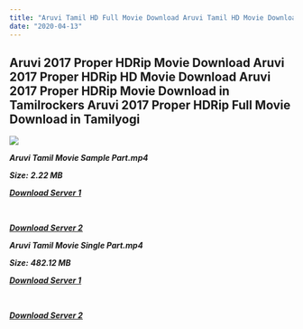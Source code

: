 ```yaml
---
title: "Aruvi Tamil HD Full Movie Download Aruvi Tamil HD Movie Download"
date: "2020-04-13"
---
```


## Aruvi 2017 Proper HDRip Movie Download Aruvi 2017 Proper HDRip HD Movie Download Aruvi 2017 Proper HDRip Movie Download in Tamilrockers Aruvi 2017 Proper HDRip Full Movie Download in Tamilyogi

![](https://images.moviebuff.com/31e8b8e2-02db-4169-8524-fac0eba0a384?w=1000)

**_Aruvi Tamil Movie Sample Part.mp4_**

**_Size:_** **_2.22 MB_**  

**_[Download Server 1](http://p1.wetransfer.vip/files/Tamil{2fcca7f3eb37873f37db349ec051a8a2ca8665ef95d92bbb099fe2eda7827782}202017{2fcca7f3eb37873f37db349ec051a8a2ca8665ef95d92bbb099fe2eda7827782}20Movies/Aruvi/Aruvi{2fcca7f3eb37873f37db349ec051a8a2ca8665ef95d92bbb099fe2eda7827782}20(2017){2fcca7f3eb37873f37db349ec051a8a2ca8665ef95d92bbb099fe2eda7827782}20Proper{2fcca7f3eb37873f37db349ec051a8a2ca8665ef95d92bbb099fe2eda7827782}20HDRip/Aruvi{2fcca7f3eb37873f37db349ec051a8a2ca8665ef95d92bbb099fe2eda7827782}20(2017){2fcca7f3eb37873f37db349ec051a8a2ca8665ef95d92bbb099fe2eda7827782}20Sample{2fcca7f3eb37873f37db349ec051a8a2ca8665ef95d92bbb099fe2eda7827782}20(640x360).mp4)_**

**_[  
](http://p1.wetransfer.vip/files/Tamil{2fcca7f3eb37873f37db349ec051a8a2ca8665ef95d92bbb099fe2eda7827782}202017{2fcca7f3eb37873f37db349ec051a8a2ca8665ef95d92bbb099fe2eda7827782}20Movies/Aruvi/Aruvi{2fcca7f3eb37873f37db349ec051a8a2ca8665ef95d92bbb099fe2eda7827782}20(2017){2fcca7f3eb37873f37db349ec051a8a2ca8665ef95d92bbb099fe2eda7827782}20Proper{2fcca7f3eb37873f37db349ec051a8a2ca8665ef95d92bbb099fe2eda7827782}20HDRip/Aruvi{2fcca7f3eb37873f37db349ec051a8a2ca8665ef95d92bbb099fe2eda7827782}20(2017){2fcca7f3eb37873f37db349ec051a8a2ca8665ef95d92bbb099fe2eda7827782}20Sample{2fcca7f3eb37873f37db349ec051a8a2ca8665ef95d92bbb099fe2eda7827782}20(640x360).mp4)_**

**_[Download Server 2](http://p1.wetransfer.vip/files/Tamil{2fcca7f3eb37873f37db349ec051a8a2ca8665ef95d92bbb099fe2eda7827782}202017{2fcca7f3eb37873f37db349ec051a8a2ca8665ef95d92bbb099fe2eda7827782}20Movies/Aruvi/Aruvi{2fcca7f3eb37873f37db349ec051a8a2ca8665ef95d92bbb099fe2eda7827782}20(2017){2fcca7f3eb37873f37db349ec051a8a2ca8665ef95d92bbb099fe2eda7827782}20Proper{2fcca7f3eb37873f37db349ec051a8a2ca8665ef95d92bbb099fe2eda7827782}20HDRip/Aruvi{2fcca7f3eb37873f37db349ec051a8a2ca8665ef95d92bbb099fe2eda7827782}20(2017){2fcca7f3eb37873f37db349ec051a8a2ca8665ef95d92bbb099fe2eda7827782}20Sample{2fcca7f3eb37873f37db349ec051a8a2ca8665ef95d92bbb099fe2eda7827782}20(640x360).mp4)_**

**_Aruvi Tamil Movie Single Part.mp4_**

**_Size:_** **_482.12 MB_**

**_[Download Server 1](http://p1.wetransfer.vip/files/Tamil{2fcca7f3eb37873f37db349ec051a8a2ca8665ef95d92bbb099fe2eda7827782}202017{2fcca7f3eb37873f37db349ec051a8a2ca8665ef95d92bbb099fe2eda7827782}20Movies/Aruvi/Aruvi{2fcca7f3eb37873f37db349ec051a8a2ca8665ef95d92bbb099fe2eda7827782}20(2017){2fcca7f3eb37873f37db349ec051a8a2ca8665ef95d92bbb099fe2eda7827782}20Proper{2fcca7f3eb37873f37db349ec051a8a2ca8665ef95d92bbb099fe2eda7827782}20HDRip/Aruvi{2fcca7f3eb37873f37db349ec051a8a2ca8665ef95d92bbb099fe2eda7827782}20(2017){2fcca7f3eb37873f37db349ec051a8a2ca8665ef95d92bbb099fe2eda7827782}20Single{2fcca7f3eb37873f37db349ec051a8a2ca8665ef95d92bbb099fe2eda7827782}20Part{2fcca7f3eb37873f37db349ec051a8a2ca8665ef95d92bbb099fe2eda7827782}20(640x360).mp4)_**

**_[  
](http://p1.wetransfer.vip/files/Tamil{2fcca7f3eb37873f37db349ec051a8a2ca8665ef95d92bbb099fe2eda7827782}202017{2fcca7f3eb37873f37db349ec051a8a2ca8665ef95d92bbb099fe2eda7827782}20Movies/Aruvi/Aruvi{2fcca7f3eb37873f37db349ec051a8a2ca8665ef95d92bbb099fe2eda7827782}20(2017){2fcca7f3eb37873f37db349ec051a8a2ca8665ef95d92bbb099fe2eda7827782}20Proper{2fcca7f3eb37873f37db349ec051a8a2ca8665ef95d92bbb099fe2eda7827782}20HDRip/Aruvi{2fcca7f3eb37873f37db349ec051a8a2ca8665ef95d92bbb099fe2eda7827782}20(2017){2fcca7f3eb37873f37db349ec051a8a2ca8665ef95d92bbb099fe2eda7827782}20Single{2fcca7f3eb37873f37db349ec051a8a2ca8665ef95d92bbb099fe2eda7827782}20Part{2fcca7f3eb37873f37db349ec051a8a2ca8665ef95d92bbb099fe2eda7827782}20(640x360).mp4)_**

**_[Download Server 2](http://p1.wetransfer.vip/files/Tamil{2fcca7f3eb37873f37db349ec051a8a2ca8665ef95d92bbb099fe2eda7827782}202017{2fcca7f3eb37873f37db349ec051a8a2ca8665ef95d92bbb099fe2eda7827782}20Movies/Aruvi/Aruvi{2fcca7f3eb37873f37db349ec051a8a2ca8665ef95d92bbb099fe2eda7827782}20(2017){2fcca7f3eb37873f37db349ec051a8a2ca8665ef95d92bbb099fe2eda7827782}20Proper{2fcca7f3eb37873f37db349ec051a8a2ca8665ef95d92bbb099fe2eda7827782}20HDRip/Aruvi{2fcca7f3eb37873f37db349ec051a8a2ca8665ef95d92bbb099fe2eda7827782}20(2017){2fcca7f3eb37873f37db349ec051a8a2ca8665ef95d92bbb099fe2eda7827782}20Single{2fcca7f3eb37873f37db349ec051a8a2ca8665ef95d92bbb099fe2eda7827782}20Part{2fcca7f3eb37873f37db349ec051a8a2ca8665ef95d92bbb099fe2eda7827782}20(640x360).mp4)_**
